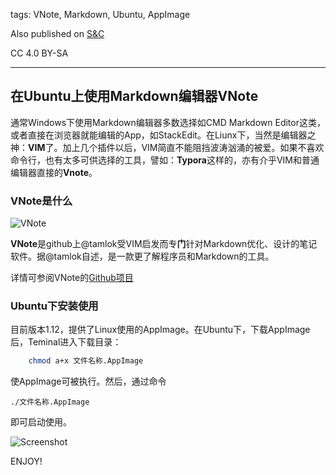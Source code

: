 tags: VNote, Markdown, Ubuntu, AppImage

Also published on [S&C](https://soandcandy.us)

CC 4.0 BY-SA

----
## 在Ubuntu上使用Markdown编辑器VNote ##

通常Windows下使用Markdown编辑器多数选择如CMD Markdown Editor这类，或者直接在浏览器就能编辑的App，如StackEdit。在Liunx下，当然是编辑器之神：**VIM**了。加上几个插件以后，VIM简直不能阻挡波涛汹涌的被爱。如果不喜欢命令行，也有太多可供选择的工具，譬如：**Typora**这样的，亦有介乎VIM和普通编辑器直接的**Vnote**。

### VNote是什么 ###

![VNote](https://github.com/tamlok/vnote/raw/master/screenshots/vnote.png)

**VNote**是github上@tamlok受VIM启发而专**门**针对Markdown优化、设计的笔记软件。据@tamlok自述，是一款更了解程序员和Markdown的工具。

详情可参阅VNote的[Github项目](https://github.com/tamlok/vnote)

### Ubuntu下安装使用 ###

目前版本1.12，提供了Linux使用的AppImage。在Ubuntu下，下载AppImage后，Teminal进入下载目录：

```bash
    chmod a+x 文件名称.AppImage
```

使AppImage可被执行。然后，通过命令

```
./文件名称.AppImage
```

即可启动使用。

![Screenshot](https://github.com/tamlok/vnote/raw/master/screenshots/_vnote_1513485003_1746530034.png)

ENJOY!

